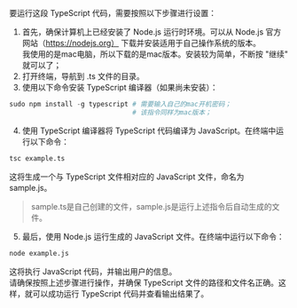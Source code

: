 要运行这段 TypeScript 代码，需要按照以下步骤进行设置：  
1. 首先，确保计算机上已经安装了 Node.js 运行时环境。可以从 Node.js 官方网站（https://nodejs.org） 下载并安装适用于自己操作系统的版本。  
我使用的是mac电脑，所以下载的是mac版本。安装较为简单，不断按 "继续" 就可以了；  
2. 打开终端，导航到 .ts 文件的目录。
3. 使用以下命令安装 TypeScript 编译器（如果尚未安装）：
```python
sudo npm install -g typescript # 需要输入自己的mac开机密码；
                               # 该指令同样为mac版本；
```
4. 使用 TypeScript 编译器将 TypeScript 代码编译为 JavaScript。在终端中运行以下命令：  
```python
tsc example.ts
```
   这将生成一个与 TypeScript 文件相对应的 JavaScript 文件，命名为 sample.js。  
> sample.ts是自己创建的文件，sample.js是运行上述指令后自动生成的文件。  
5. 最后，使用 Node.js 运行生成的 JavaScript 文件。在终端中运行以下命令：  
```python
node example.js
```
   这将执行 JavaScript 代码，并输出用户的信息。  
请确保按照上述步骤进行操作，并确保 TypeScript 文件的路径和文件名正确。这样，就可以成功运行 TypeScript 代码并查看输出结果了。
